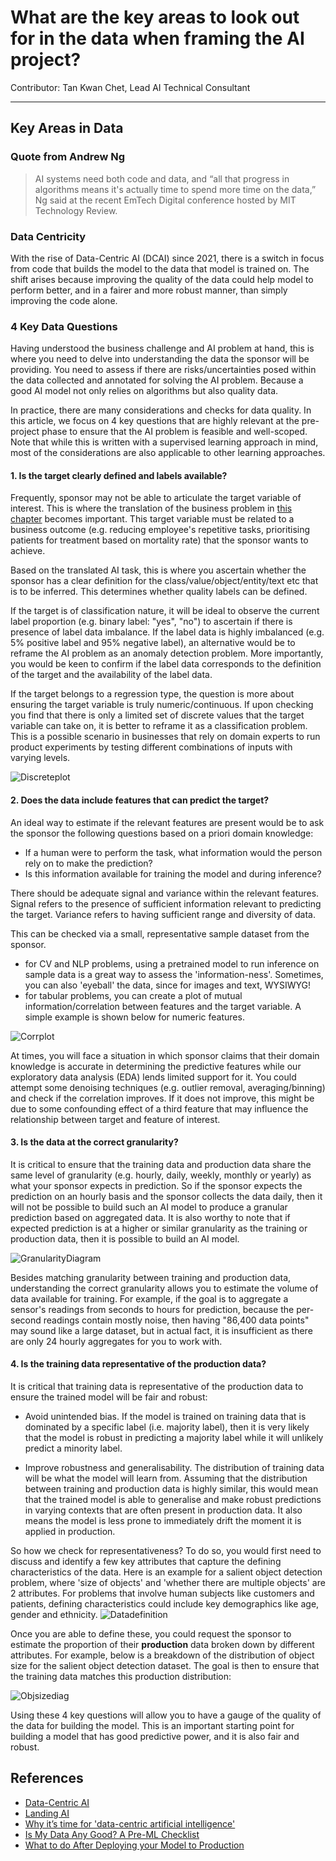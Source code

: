 # What are the key areas to look out for in the data when framing the AI project?
Contributor: Tan Kwan Chet, Lead AI Technical Consultant

---
## Key Areas in Data

### Quote from Andrew Ng
> AI systems need both code and data, and “all that progress in algorithms means it's actually time to spend more time on the data,” Ng said at the recent EmTech Digital conference hosted by MIT Technology Review.

### Data Centricity
With the rise of Data-Centric AI (DCAI) since 2021, there is a switch in focus from code that builds the model to the data that model is trained on. The shift arises because improving the quality of the data could help model to perform better, and in a fairer and more robust manner, than simply improving the code alone. 

### 4 Key Data Questions
Having understood the business challenge and AI problem at hand, this is where you need to delve into understanding the data the sponsor will be providing. You need to assess if there are risks/uncertainties posed within the data collected and annotated for solving the AI problem. Because a good AI model not only relies on algorithms but also quality data.

In practice, there are many considerations and checks for data quality. In this article, we focus on 4 key questions that are highly relevant at the pre-project phase to ensure that the AI problem is feasible and well-scoped. Note that while this is written with a supervised learning approach in mind, most of the considerations are also applicable to other learning approaches.

#### 1. Is the target clearly defined and labels available?

Frequently, sponsor may not be able to articulate the target variable of interest. This is where the translation of the business problem in [this chapter](https://aisingapore.github.io/handbook-staging/book/1-pre-project-phase/business_challenge_2_ai_problem.html) becomes important.  This target variable must be related to a business outcome (e.g. reducing employee's repetitive tasks, prioritising patients for treatment based on mortality rate) that the sponsor wants to achieve.

Based on the translated AI task, this is where you ascertain whether the sponsor has a clear definition for the class/value/object/entity/text etc that is to be inferred. This determines whether quality labels can be defined. 

If the target is of classification nature, it will be ideal to observe the current label proportion (e.g. binary label: "yes", "no") to ascertain if there is presence of label data imbalance. If the label data is highly imbalanced (e.g. 5% positive label and 95% negative label), an alternative would be to reframe the AI problem as an anomaly detection problem. More importantly, you would be keen to confirm if the label data corresponds to the definition of the target and the availability of the label data. 

If the target belongs to a regression type, the question is more about ensuring the target variable is truly numeric/continuous. If upon checking you find that there is only a limited set of discrete values that the target variable can take on, it is better to reframe it as a classification problem. This is a possible scenario in businesses that rely on domain experts to run product experiments by testing different combinations of inputs with varying levels.

![Discreteplot](../assets/images/charts/discreteplot_chart.png)  

#### 2. Does the data include features that can predict the target?

An ideal way to estimate if the relevant features are present would be to ask the sponsor the following questions based on a priori domain knowledge: 

- If a human were to perform the task, what information would the person rely on to make the prediction? 
- Is this information available for training the model and during inference?

There should be adequate signal and variance within the relevant features. Signal refers to the presence of sufficient information relevant to predicting the target. Variance refers to having sufficient range and diversity of data.

This can be checked via a small, representative sample dataset from the sponsor.

- for CV and NLP problems, using a pretrained model to run inference on sample data is a great way to assess the 'information-ness'. Sometimes, you can also 'eyeball' the data, since for images and text, WYSIWYG!
- for tabular problems, you can create a plot of mutual information/correlation between features and the target variable. A simple example is shown below for numeric features.

![Corrplot](../assets/images/charts/corrplot_chart.png)  

At times, you will face a situation in which sponsor claims that their domain knowledge is accurate in determining the predictive features while our exploratory data analysis (EDA) lends limited support for it. You could attempt some denoising techniques (e.g. outlier removal, averaging/binning) and check if the correlation improves. If it does not improve, this might be due to some confounding effect of a third feature that may influence the relationship between target and feature of interest. 

#### 3. Is the data at the correct granularity?

It is critical to ensure that the training data and production data share the same level of granularity (e.g. hourly, daily, weekly, monthly or yearly) as what your sponsor expects in prediction. So if the sponsor expects the prediction on an hourly basis and the sponsor collects the data daily, then it will not be possible to build such an AI model to produce a granular prediction based on aggregated data. It is also worthy to note that if expected prediction is at a higher or similar granularity as the training or production data, then it is possible to build an AI model. 

![GranularityDiagram](../assets/images/diagrams/granularity_diagram.jpg)  

Besides matching granularity between training and production data, understanding the correct granularity allows you to estimate the volume of data available for training. For example, if the goal is to aggregate a sensor's readings from seconds to hours for prediction, because the per-second readings contain mostly noise, then having "86,400 data points" may sound like a large dataset, but in actual fact, it is insufficient as there are only 24 hourly aggregates for you to work with.

#### 4. Is the training data representative of the production data?

It is critical that training data is representative of the production data to ensure the trained model will be fair and robust:

- Avoid unintended bias. If the model is trained on training data that is dominated by a specific label (i.e. majority label), then it is very likely that the model is robust in predicting a majority label while it will unlikely predict a minority label. 

- Improve robustness and generalisability. The distribution of training data will be what the model will learn from. Assuming that the distribution between training and production data is highly similar, this would mean that the trained model is able to generalise and make robust predictions in varying contexts that are often present in production data. It also means the model is less prone to immediately drift the moment it is applied in production.

So how we check for representativeness? To do so, you would first need to discuss and identify a few key attributes that capture the defining characteristics of the data. Here is an example for a salient object detection problem, where 'size of objects' and 'whether there are multiple objects' are 2 attributes. For problems that involve human subjects like customers and patients, defining characteristics could include key demographics like age, gender and ethnicity.
![Datadefinition](../assets/images/diagrams/data_definition_diagram.jpg)

Once you are able to define these, you could request the sponsor to estimate the proportion of their **production** data broken down by different attributes. For example, below is a breakdown of the distribution of object size for the salient object detection dataset. The goal is then to ensure that the training data matches this production distribution:

![Objsizediag](../assets/images/diagrams/objsize_diagram.jpg)  

Using these 4 key questions will allow you to have a gauge of the quality of the data for building the model. This is an important starting point for building a model that has good predictive power, and it is also fair and robust.


## References 
- [Data-Centric AI](https://datacentricai.org)
- [Landing AI](https://landing.ai/data-centric-ai/)
- [Why it’s time for 'data-centric artificial intelligence'](https://mitsloan.mit.edu/ideas-made-to-matter/why-its-time-data-centric-artificial-intelligence)
- [Is My Data Any Good? A Pre-ML Checklist](https://services.google.com/fh/files/blogs/data-prep-checklist-ml-bd-wp-v2.pdf)
- [What to do After Deploying your Model to Production](https://www.analyticsvidhya.com/blog/2022/04/what-to-do-after-deploying-your-model-to-production/)